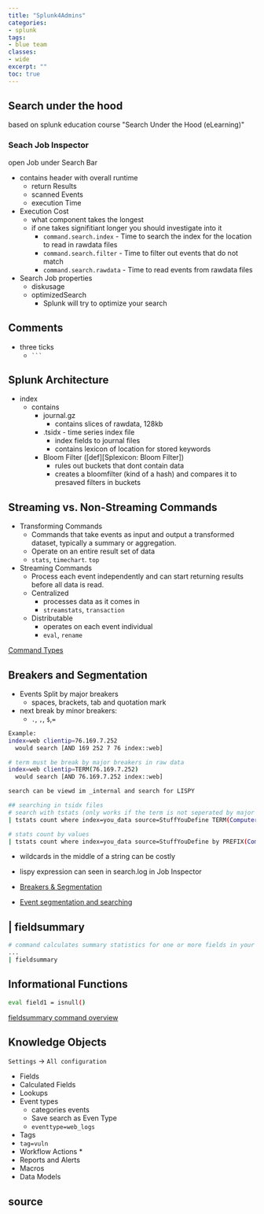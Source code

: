 ```yaml
---
title: "Splunk4Admins"
categories: 
- splunk
tags:
- blue team
classes: 
- wide
excerpt: ""
toc: true
--- 
```


## Search under the hood
based on splunk education course "Search Under the Hood (eLearning)"

### Seach Job Inspector

open Job under Search Bar

* contains header with overall runtime
  * return Results
  * scanned Events
  * execution Time
* Execution Cost
  * what component takes the longest
  * if one takes signifitiant longer you should investigate into it
    * `command.search.index` - Time to search the index for the location to read in rawdata files
    * `command.search.filter` - Time to filter out events that do not match
    * `command.search.rawdata` - Time to read events from rawdata files 
* Search Job properties
  * diskusage
  * optimizedSearch
    * Splunk will try to optimize your search

## Comments

* three ticks
  * ` ``` `

## Splunk Architecture

* index
  * contains 
    * journal.gz
      * contains slices of rawdata, 128kb
    * .tsidx - time series index file
      * index fields to journal files
      * contains lexicon of location for stored keywords
    * Bloom Filter ([def][Splexicon: Bloom Filter])
      * rules out buckets that dont contain data
      * creates a bloomfilter (kind of a hash) and compares it to presaved filters in buckets

## Streaming vs. Non-Streaming Commands

* Transforming Commands
  * Commands that take events as input and output a transformed dataset, typically a summary or aggregation.
  * Operate on an entire result set of data
  * `stats`, `timechart`. `top` 
* Streaming Commands
  * Process each event independently and can start returning results before all data is read.
  * Centralized
    * processes data as it comes in
    * `streamstats`, `transaction`
  * Distributable
    *  operates on each event individual
    * `eval`, `rename`

[Command Types][def3]

## Breakers and Segmentation

* Events Split by major breakers
  * spaces, brackets, tab and quotation mark
* next break by minor breakers:
  * `.`, `,`, `$`,`=`

```bash
Example:
index=web clientip=76.169.7.252
  would search [AND 169 252 7 76 index::web]

# term must be break by major breakers in raw data
index=web clientip=TERM(76.169.7.252)
  would search [AND 76.169.7.252 index::web]

search can be viewd im _internal and search for LISPY

## searching in tsidx files
# search with tstats (only works if the term is not seperated by major breakers)
| tstats count where index=you_data source=StuffYouDefine TERM(Computername=MyPC)

# stats count by values
| tstats count where index=you_data source=StuffYouDefine by PREFIX(Computername=)
```

* wildcards in the middle of a string can be costly
* lispy expression can seen in search.log in Job Inspector

* [Breakers & Segmentation][def2]
* [Event segmentation and searching][def4]

## | fieldsummary

```bash
# command calculates summary statistics for one or more fields in your events. The summary information is displayed as a results table. 
...
| fieldsummary 

```

## Informational Functions

```bash
eval field1 = isnull()
```

[fieldsummary command overview][def1]

## Knowledge Objects

`Settings` -> `All configuration`

* Fields
* Calculated Fields
* Lookups
* Event types
  * categories events
  * Save search as Even Type
  * `eventtype=web_logs`
*  Tags
  * `tag=vuln`
* Workflow Actions
  * 
* Reports and Alerts
* Macros
* Data Models

## source

[def]: https://docs.splunk.com/Splexicon:Bloomfilter
[def1]: https://docs.splunk.com/Documentation/SCS/current/SearchReference/FieldsummaryCommandOverview
[def2]: https://docs.splunk.com/Documentation/Splunk/latest/Data/Abouteventsegmentation
[def4]: https://docs.splunk.com/Documentation/Splunk/latest/Search/Eventsegmentationandsearching
[def3]: https://docs.splunk.com/Documentation/Splunk/latest/SearchReference/Commandsbytype